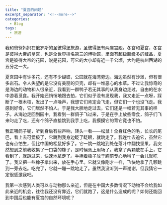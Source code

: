 ```yaml
---
title: "夏宫的问题"
excerpt_separator: "<!--more-->"
categories:
  - Blog
tags:
  - 旅游
---
```


我和爸爸妈妈在俄罗斯的圣彼得堡旅游，圣彼得堡有两座宫殿。冬宫和夏宫，冬宫是彼得大帝的皇宫，也是全世界排名第三的博物馆，里面有超级超级多的藏品，夏宫是彼得大帝的花园，说是花园，可它的大小却有近一千公顷，大约是杭州西湖的五分之一大。
<!--more-->

夏宫园中有许多花，还有不少蝴蝶，公园就在海湾旁边。海边虽然有沙滩，但有很多岩石。令人失望的是它没有美丽的贝壳，却有一堆恶心的水草。不过让我惊奇的是海边的动物和人很亲近，我看到一群鸭子若无其事的从我身边走过，自由的在水中游着觅食。我开始还悄悄地跟去拍，它们似乎没有发现我，我又走近一点呀，踩断了一根木枝，发出了一点噪声，我想它们肯定会飞走，但它们一个也没飞走。我感到好奇，它们居然不怕人。于是我大胆地走过去，它们还是一幅若无其事的样子。从海边走回到园中，我看到一群鸽子飞过来，于是在手上放些零食，鸽子们飞来叼走了吃，还有个鸽子直接跳到我手上吃，我摸摸它的背它竟也不怕。

我正喂鸽子呢，听到身后有些声响，转头一看——松鼠！全身红色的毛，长长的尾巴，看上去可爱极了，它跳到我身边眨了眨眼，就跳走了。我连忙去追它，虽然它也有点怕生，但比中国的松鼠好多了。它一跳一跳地到处在落叶中翻找坚果，我突然想到之前我收集了一口袋的橡子，是时候派上用场了。我拿了两颗放在手上，它看到了，就跳过来，快速地拿走了。手捧着橡子放于胸前专心地啃了一会儿就吃了。我又把一些橡子拿出来，放在手心里。它就又像刚才一样，飞快地拿了几颗跳到一旁去吃。吃完了，它就一蹦一跳地走了。虽然我没听到一声谢谢，但我猜它一定很感激我吧。

我第一次感到人类可以与动物那么亲近，但是在中国大多数情况下动物不会给我如此亲近的机会，往往我还没有靠近，它们就跑了，这是什么造成的呢？如何还能回到中国后也能有夏宫的自然环境呢？